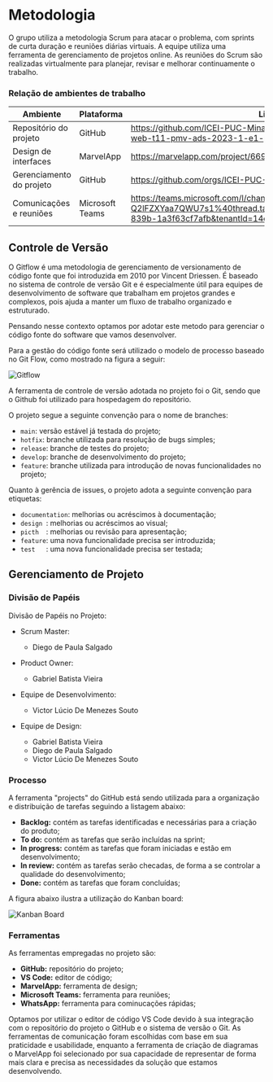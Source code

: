 
# Metodologia

O grupo utiliza a metodologia Scrum para atacar o problema, com sprints de curta duração e reuniões diárias virtuais. A equipe utiliza uma ferramenta de gerenciamento de projetos online. As reuniões do Scrum são realizadas virtualmente para planejar, revisar e melhorar continuamente o trabalho.

### Relação de ambientes de trabalho

|  Ambiente             | Plataforma | Link de acesso                                                                                                                 |
|-----------------------|------------|--------------------------------------------------------------------------------------------------------------------------------|
|Repositório do projeto | GitHub     | https://github.com/ICEI-PUC-Minas-PMV-ADS/pmv-ads-2023-1-e1-proj-web-t11-pmv-ads-2023-1-e1-proj-web-t11-05/blob/main/README.md |
|Design de interfaces   |MarvelApp   | https://marvelapp.com/project/6694194                                                                                          |
|Gerenciamento do projeto| GitHub    | https://github.com/orgs/ICEI-PUC-Minas-PMV-ADS/projects/418                                                                    |
|Comunicações e reuniões| Microsoft Teams|https://teams.microsoft.com/l/channel/19%3a2mjgrpubPrXAUV1BZVy29nj_OFw-Q2lFZXYaa7QWU7s1%40thread.tacv2/Geral?groupId=ac151284-a96f-4793-839b-1a3f63cf7afb&tenantId=14cbd5a7-ec94-46ba-b314-cc0fc972a161                                                                            |

## Controle de Versão

O Gitflow é uma metodologia de gerenciamento de versionamento de código fonte que foi introduzida em 2010 por Vincent Driessen. É baseado no sistema de controle de versão Git e é especialmente útil para equipes de desenvolvimento de software que trabalham em projetos grandes e complexos, pois ajuda a manter um fluxo de trabalho organizado e estruturado.

Pensando nesse contexto optamos por adotar este metodo para gerenciar o código fonte do software que vamos desenvolver.

Para a gestão do código fonte será utilizado o modelo de processo baseado no Git Flow, como mostrado na figura a seguir:

![Gitflow](https://user-images.githubusercontent.com/126190493/233539178-def0cb5f-59db-4b5f-9b22-746cec00a5db.jpg)

A ferramenta de controle de versão adotada no projeto foi o Git, sendo que o Github foi utilizado para hospedagem do repositório.

O projeto segue a seguinte convenção para o nome de branches:

- `main`: versão estável já testada do projeto;
- `hotfix`: branche utilizada para resolução de bugs simples; 
- `release`: branche de testes do projeto;
- `develop`: branche de desenvolvimento do projeto;
- `feature`: branche utilizada para introdução de novas funcionalidades no projeto;

Quanto à gerência de issues, o projeto adota a seguinte convenção para
etiquetas:

- `documentation`: melhorias ou acréscimos à documentação;
- `design `: melhorias ou acréscimos ao visual;
- `picth  `: melhorias ou revisão para apresentação;
- `feature`: uma nova funcionalidade precisa ser introduzida;
- `test   `: uma nova funcionalidade precisa ser testada;

## Gerenciamento de Projeto

### Divisão de Papéis

Divisão de Papéis no Projeto:

 - Scrum Master: 
   - Diego de Paula Salgado

 - Product Owner: 
   - Gabriel Batista Vieira

 - Equipe de Desenvolvimento: 
   - Victor Lúcio De Menezes Souto
 
 - Equipe de Design: 
   - Gabriel Batista Vieira
   - Diego de Paula Salgado  
   - Victor Lúcio De Menezes Souto


### Processo

A ferramenta "projects" do GitHub está sendo utilizada para a organização e distribuição de tarefas seguindo a listagem abaixo:

  - **Backlog:** contém as tarefas identificadas e necessárias para a criação do produto;
  - **To do:** contém as tarefas que serão incluídas na sprint;
  - **In progress:** contém as tarefas que foram iniciadas e estão em desenvolvimento;
  - **In review:** contém as tarefas serão checadas, de forma a se controlar a qualidade do desenvolvimento;
  - **Done:** contém as tarefas que foram concluídas;

A figura abaixo ilustra a utilização do Kanban board:

![Kanban Board](https://user-images.githubusercontent.com/126190493/233445535-fc10b114-cc9c-4e14-bed8-72e8aacce735.jpg)



### Ferramentas

As ferramentas empregadas no projeto são:

- **GitHub:** repositório do projeto;
- **VS Code:** editor de código;
- **MarvelApp:** ferramenta de design;
- **Microsoft Teams:** ferramenta para reuniões;
- **WhatsApp:** ferramenta para cominucações rápidas;


Optamos por utilizar o editor de código VS Code devido à sua integração com o repositório do projeto o GitHub e o sistema de versão o Git. As ferramentas de comunicação foram escolhidas com base em sua praticidade e usabilidade, enquanto a ferramenta de criação de diagramas o MarvelApp foi selecionado por sua capacidade de representar de forma mais clara e precisa as necessidades da solução que estamos desenvolvendo.


